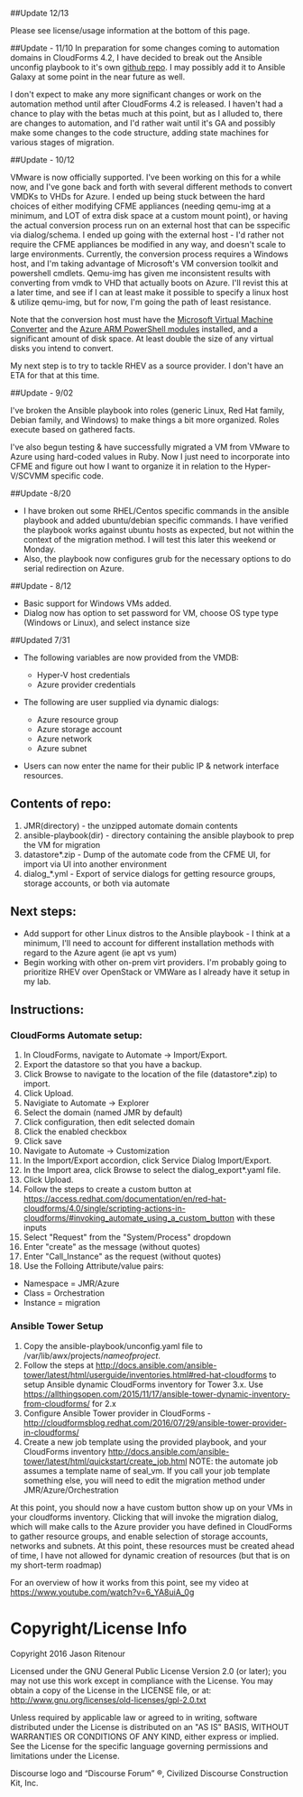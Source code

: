 ##Update 12/13

Please see license/usage information at the bottom of this page.  

##Update - 11/10
In preparation for some changes coming to automation domains in CloudForms 4.2, I have decided to break out the Ansible unconfig playbook to it's own [github repo](https://github.com/jritenour/sysunconfig).  I may possibly add it to Ansible Galaxy at some point in the near future as well.  

I don't expect to make any more significant changes or work on the automation method until after CloudForms 4.2 is released.  I haven't had a chance to play with the betas much at this point, but as I alluded to, there are changes to automation, and I'd rather wait until it's GA and possibly make some changes to the code structure, adding state machines for various stages of migration.  

##Update - 10/12

VMware is now officially supported.  I've been working on this for a while now, and I've gone back and forth with several different methods to convert VMDKs to VHDs for Azure.  I ended up being stuck between the hard choices of either modifying CFME appliances (needing qemu-img at a minimum, and LOT of extra disk space at a custom mount point), or having the actual conversion process run on an external host that can be sspecific via dialog/schema.  I ended up going with the external host - I'd rather not require the CFME appliances be modified in any way, and doesn't scale to large environments.  Currently, the conversion process requires a Windows host, and I'm taking advantage of Microsoft's VM conversion toolkit and powershell cmdlets.  Qemu-img has given me inconsistent results with converting from vmdk to VHD that actually boots on Azure.  I'll revist this at a later time, and see if I can at least make it possible to specify a linux host & utilize qemu-img, but for now, I'm going the path of least resistance.  

Note that the conversion host must have the [Microsoft Virtual Machine Converter](https://technet.microsoft.com/en-us/library/dn873998(v=ws.11).aspx) and the [Azure ARM PowerShell modules](https://azure.microsoft.com/en-us/documentation/articles/powershell-install-configure/) installed, and a significant amount of disk space. At least double the size of any virtual disks you intend to convert.  

My next step is to try to tackle RHEV as a source provider.  I don't have an ETA for that at this time.  

##Update - 9/02

I've broken the Ansible playbook into roles (generic Linux, Red Hat family, Debian family, and Windows) to make things a bit more organized.  Roles execute based on gathered facts.

I've also begun testing & have successfully migrated a VM from VMware to Azure using hard-coded values in Ruby.  Now I just need to incorporate into CFME and figure out how I want to organize it in relation to the Hyper-V/SCVMM specific code. 

##Update -8/20

* I have broken out some RHEL/Centos specific commands in the ansible playbook and added ubuntu/debian specific commands.  I have verified the playbook works against ubuntu hosts as expected, but not within the context of the migration method.  I will test this later this weekend or Monday.
* Also, the playbook now configures grub for the necessary options to do serial redirection on Azure.


##Update - 8/12 

- Basic support for Windows VMs added.
- Dialog now has option to set password for VM, choose OS type type (Windows or Linux), and select instance size


##Updated 7/31 

* The following variables are now provided from the VMDB:

  * Hyper-V host credentials
  * Azure provider credentials

* The following are user supplied via dynamic dialogs:
  * Azure resource group
  * Azure storage account 
  * Azure network
  * Azure subnet

*  Users can now enter the name for their public IP & network interface resources.

## Contents of repo:

1. JMR(directory) - the unzipped automate domain contents
2. ansible-playbook(dir) - directory containing the ansible playbook to prep the VM for migration
3. datastore*.zip - Dump of the automate code from the CFME UI, for import via UI into another environment
4. dialog_*.yml - Export of service dialogs for getting resource groups, storage accounts, or both via automate


## Next steps:  

* Add support for other Linux distros to the Ansible playbook - I think at a minimum, I'll need to account for different installation methods with regard to the Azure agent (ie apt vs yum)
* Begin working with other on-prem virt providers.  I'm probably going to prioritize RHEV over OpenStack or VMWare as I already have it setup in my lab.
  

## Instructions:

### CloudForms Automate setup:
1. In CloudForms, navigate to Automate -> Import/Export.
2. Export the datastore so that you have a backup.
3. Click Browse to navigate to the location of the file (datastore*.zip) to import.
4. Click Upload.
5. Navigiate to Automate -> Explorer
6. Select the domain (named JMR by default)
7. Click configuration, then edit selected domain
8. Click the enabled checkbox
9. Click save
10. Navigate to Automate -> Customization
11. In the Import/Export accordion, click Service Dialog Import/Export.
12. In the Import area, click Browse to select the dialog_export*.yaml file.
13. Click Upload.
14. Follow the steps to create a custom button at https://access.redhat.com/documentation/en/red-hat-cloudforms/4.0/single/scripting-actions-in-cloudforms/#invoking_automate_using_a_custom_button with these inputs
15. Select "Request" from the "System/Process" dropdown
16. Enter "create" as the message (without quotes)
17. Enter "Call_Instance" as the request (without quotes)
18. Use the Folloing Attribute/value pairs:
* Namespace = JMR/Azure
* Class = Orchestration
* Instance = migration


### Ansible Tower Setup
1. Copy the ansible-playbook/unconfig.yaml file to /var/lib/awx/projects/*nameofproject*.
2. Follow the steps at http://docs.ansible.com/ansible-tower/latest/html/userguide/inventories.html#red-hat-cloudforms to setup Ansible dynamic CloudForms inventory for Tower 3.x.  Use https://allthingsopen.com/2015/11/17/ansible-tower-dynamic-inventory-from-cloudforms/ for 2.x
3. Configure Ansible Tower provider in CloudForms - http://cloudformsblog.redhat.com/2016/07/29/ansible-tower-provider-in-cloudforms/
4. Create a new job template using the provided playbook, and your CloudForms inventory http://docs.ansible.com/ansible-tower/latest/html/quickstart/create_job.html NOTE: the automate job assumes a template name of seal_vm.  If you call your job template something else, you will need to edit the migration method under JMR/Azure/Orchestration


At this point, you should now a have custom button show up on your VMs in your cloudforms inventory. Clicking that will invoke the migration dialog, which will make calls to the Azure provider you have defined in CloudForms to gather resource groups, and enable selection of storage accounts, networks and subnets.  At this point, these resources must be created ahead of time, I have not allowed for dynamic creation of resources (but that is on my short-term roadmap)

For an overview of how it works from this point, see my video at https://www.youtube.com/watch?v=6_YA8uiA_0g

# Copyright/License Info
Copyright 2016 Jason Ritenour

Licensed under the GNU General Public License Version 2.0 (or later); you may not use this work except in compliance with the License. You may obtain a copy of the License in the LICENSE file, or at:
http://www.gnu.org/licenses/old-licenses/gpl-2.0.txt

Unless required by applicable law or agreed to in writing, software distributed under the License is distributed on an "AS IS" BASIS, WITHOUT WARRANTIES OR CONDITIONS OF ANY KIND, either express or implied. See the License for the specific language governing permissions and limitations under the License.

Discourse logo and “Discourse Forum” ®, Civilized Discourse Construction Kit, Inc.
